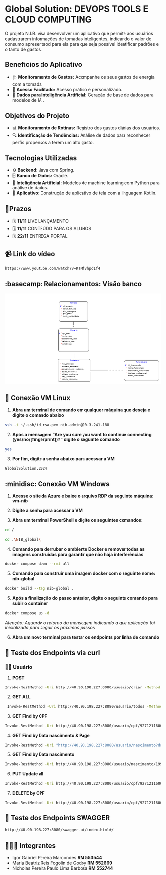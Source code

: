
<h1 align="left"> Global Solution: DEVOPS TOOLS E CLOUD COMPUTING</h1>
<p align="left">O projeto N.I.B. visa desenvolver um aplicativo que permite aos usuários cadastrarem informações de tomadas inteligentes, indicando o valor de consumo apresentaod para ela para que seja possível identificar padrões e o tanto de gastos.</p>

<h2 align="left">Benefícios do Aplicativo</h2>
<ul>
  <li>🩺 <strong>Monitoramento de Gastos:</strong> Acompanhe os seus gastos de energia com a tomada.</li>
  <li>📱 <strong>Acesso Facilitado:</strong> Acesso prático e personalizado.</li>
  <li>🤖 <strong>Dados para Inteligência Artificial:</strong> Geração de base de dados para modelos de IA .</li>
</ul>

<h2 align="left">Objetivos do Projeto</h2>
<ul>
  <li>📊 <strong>Monitoramento de Rotinas:</strong> Registro dos gastos diárias dos usuários. </li>
  <li>🔍 <strong>Identificação de Tendências:</strong> Análise de dados para reconhecer perfis propensos a terem um alto gasto. </li>
</ul>

<h2 align="left">Tecnologias Utilizadas</h2>
<ul>
  <li>⚙️ <strong>Backend:</strong> Java com Spring. </li>
  <li>🗄️ <strong>Banco de Dados:</strong> Oracle. </li>
  <li>🧠 <strong>Inteligência Artificial:</strong> Modelos de machine learning com Python para análise de dados. </li>
  <li> 📱 <strong>Aplicativo:</strong> Construção de aplicativo de tela com a linguagem Kotlin. </li>
  
</ul>

<h2 align="left"> 📆Prazos</h2>
<ul>
  <li> 🗓️ <strong>11/11</strong> LIVE LANÇAMENTO </li> 
  <li> 🗓️ <strong>11/11</strong> CONTEÚDO PARA OS ALUNOS </em> </li>
  <li> 🗓️ <strong>22/11</strong> ENTREGA PORTAL </li> 
</ul>

<h2 align="left"> 📹 Link do vídeo</h2>

```bash
https://www.youtube.com/watch?v=KTMfvhpd1f4
```

<h2 align="left"> :basecamp: Relacionamentos: Visão banco</h2>

<img src="/Imagens/Logical.png">

<h2 align="left"> 🎰 Conexão VM Linux</h2>

1. **Abra um terminal de comando em qualquer máquina que deseja e digite o comando abaixo**

```bash
ssh -i ~/.ssh/id_rsa.pem nib-admin@20.3.241.188
```

2. **Após a mensagem "Are you sure you want to continue connecting (yes/no/[fingerprint])?" digite o seguinte comando**
```bash
yes
```

3. **Por fim, digite a senha abaixo para acessar a VM**
```bash
GlobalSolution.2024
```

<h2 align="left"> :minidisc: Conexão VM Windows</h2>

1. **Acesse o site da Azure e baixe o arquivo RDP da seguinte máquina: vm-nib**


2. **Digite a senha para acessar a VM**

3. **Abra um terminal PowerShell e digite os seguintes comandos:**

```bash
cd /
```
```bash
cd .\NIB_global\
```

4. **Comando para derrubar o ambiente Docker e remover todas as imagens construídas para garantir que não haja interferências**
```bash
docker compose down --rmi all
```

5. **Comando para construir uma imagem docker com o seguinte nome: nib-global**
```bash
docker build --tag nib-global .
```

5. **Após a finalização do passo anterior, digite o seguinte comando para subir o container**
```bash
docker compose up -d
```
*Atenção: Aguarde o retorno da mensagem indicando a que aplicação foi inicializada para seguir os próximos passos*

6. **Abra um novo terminal para testar os endpoints por linha de comando**

<h2 align="left"> 🎰 Teste dos Endpoints via curl</h2>

<h3 align="left"> 🧝‍♀️ Usuário</h3>

1. **POST**

```bash
Invoke-RestMethod -Uri http://40.90.198.227:8080/usuario/criar -Method Post -Headers @{"Content-Type"="application/json"} -Body '{"cpfUser": "92712116003", "nomeUser": "teste cpf", "sobrenomeUser": "Fogolin", "telefoneUser": 1234567890, "dataNascimentoUser": "1990-01-01", "emailUser": "maria.fogolin@example.com"}'
```

2. **GET ALL**

```bash
 Invoke-RestMethod -Uri http://40.90.198.227:8080/usuario/todos -Method Get
```

3. **GET Find by CPF**

```bash
Invoke-RestMethod -Uri http://40.90.198.227:8080/usuario/cpf/92712116003 -Method Get
```

4. **GET Find by Data nascimento & Page**

```bash
Invoke-RestMethod -Uri "http://40.90.198.227:8080/usuario/nascimento?dataNascimentoUser=1990-01-01&page=0&size=10" -Method Get
```

5. **GET Find by Data nascimento**

```bash
Invoke-RestMethod -Uri http://40.90.198.227:8080/usuario/nascimento/1990-01-01 -Method Get
```

6. **PUT Update all**

```bash
Invoke-RestMethod -Uri http://40.90.198.227:8080/usuario/cpf/92712116003 -Method Put -Headers @{"Content-Type"="application/json"} -Body '{"cpfUser": "92712116003", "nomeUser": "teste update", "sobrenomeUser": "Fogolin", "telefoneUser": 1234567890, "dataNascimentoUser": "2002-11-01", "emailUser": "maria.fogolin@example.com"}'
```
7. **DELETE by CPF**

```bash
Invoke-RestMethod -Uri http://40.90.198.227:8080/usuario/cpf/92712116003 -Method Delete
```

<h2 align="left"> 🎰 Teste dos Endpoints SWAGGER </h2>

```bash
http://40.90.198.227:8080/swagger-ui/index.html#/
```

<h2 align="left"> 🧑‍🤝‍🧑 Integrantes</h2>
<ul>
  <li> Igor Gabriel Pereira Marcondes <strong>RM 553544 </strong></li>
  <li> Maria Beatriz Reis Fogolin de Godoy <strong>RM 552669 </strong></li>
  <li> Nicholas Pereira Paulo Lima Barbosa <strong>RM 552744 </strong></li
</ul>
